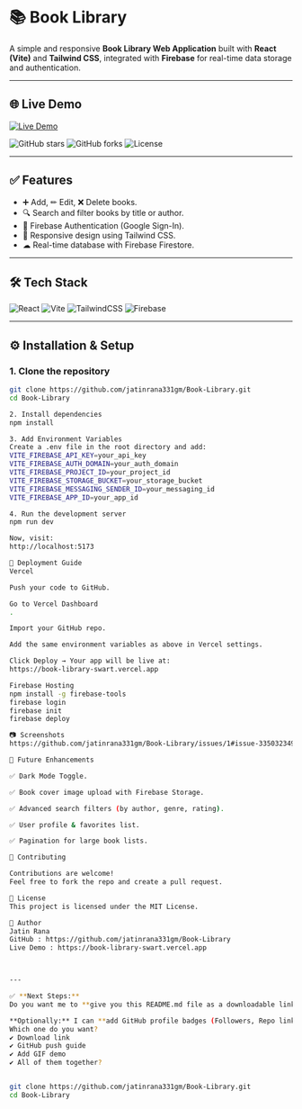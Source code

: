 # 📚 Book Library

A simple and responsive **Book Library Web Application** built with **React (Vite)** and **Tailwind CSS**, integrated with **Firebase** for real-time data storage and authentication.

---

## 🌐 Live Demo
[![Live Demo](https://img.shields.io/badge/Live%20Demo-Book%20Library-brightgreen?style=for-the-badge&logo=vercel)](https://book-library-swart.vercel.app)

![GitHub stars](https://img.shields.io/github/stars/jatinrana331gm/Book-Library?style=social)
![GitHub forks](https://img.shields.io/github/forks/jatinrana331gm/Book-Library?style=social)
![License](https://img.shields.io/badge/License-MIT-blue)

---

## ✅ Features
- ➕ Add, ✏ Edit, ❌ Delete books.
- 🔍 Search and filter books by title or author.
- 🔐 Firebase Authentication (Google Sign-In).
- 📱 Responsive design using Tailwind CSS.
- ☁ Real-time database with Firebase Firestore.

---

## 🛠 Tech Stack
![React](https://img.shields.io/badge/React-20232A?style=for-the-badge&logo=react&logoColor=61DAFB)
![Vite](https://img.shields.io/badge/Vite-646CFF?style=for-the-badge&logo=vite&logoColor=white)
![TailwindCSS](https://img.shields.io/badge/Tailwind_CSS-38B2AC?style=for-the-badge&logo=tailwind-css&logoColor=white)
![Firebase](https://img.shields.io/badge/Firebase-ffca28?style=for-the-badge&logo=firebase&logoColor=black)

---

## ⚙️ Installation & Setup

### 1. Clone the repository
```bash
git clone https://github.com/jatinrana331gm/Book-Library.git
cd Book-Library

2. Install dependencies
npm install

3. Add Environment Variables
Create a .env file in the root directory and add:
VITE_FIREBASE_API_KEY=your_api_key
VITE_FIREBASE_AUTH_DOMAIN=your_auth_domain
VITE_FIREBASE_PROJECT_ID=your_project_id
VITE_FIREBASE_STORAGE_BUCKET=your_storage_bucket
VITE_FIREBASE_MESSAGING_SENDER_ID=your_messaging_id
VITE_FIREBASE_APP_ID=your_app_id

4. Run the development server
npm run dev

Now, visit:
http://localhost:5173

🚀 Deployment Guide
Vercel

Push your code to GitHub.

Go to Vercel Dashboard
.

Import your GitHub repo.

Add the same environment variables as above in Vercel settings.

Click Deploy → Your app will be live at:
https://book-library-swart.vercel.app

Firebase Hosting
npm install -g firebase-tools
firebase login
firebase init
firebase deploy

📷 Screenshots
https://github.com/jatinrana331gm/Book-Library/issues/1#issue-3350323498

🔮 Future Enhancements

✅ Dark Mode Toggle.

✅ Book cover image upload with Firebase Storage.

✅ Advanced search filters (by author, genre, rating).

✅ User profile & favorites list.

✅ Pagination for large book lists.

🤝 Contributing

Contributions are welcome!
Feel free to fork the repo and create a pull request.

📄 License
This project is licensed under the MIT License.

👤 Author
Jatin Rana
GitHub : https://github.com/jatinrana331gm/Book-Library
Live Demo : https://book-library-swart.vercel.app



---

✅ **Next Steps:**  
Do you want me to **give you this README.md file as a downloadable link**, or should I **guide you on how to add this README to your GitHub repo with a commit command**?  

**Optionally:** I can **add GitHub profile badges (Followers, Repo link)** and **a GIF demo of your app running**.  
Which one do you want?  
✔ Download link  
✔ GitHub push guide  
✔ Add GIF demo  
✔ All of them together?


git clone https://github.com/jatinrana331gm/Book-Library.git
cd Book-Library
